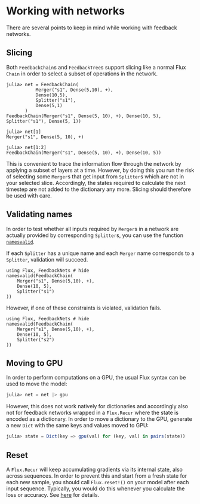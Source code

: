 # Working with networks

There are several points to keep in mind while working with feedback networks.

## Slicing

Both `FeedbackChain`s and `FeedbackTree`s support slicing like a normal Flux
`Chain` in order to select a subset of operations in the network.

```jldoctest; setup = :(using Flux, FeedbackNets)
julia> net = FeedbackChain(
           Merger("s1", Dense(5,10), +),
           Dense(10,5),
           Splitter("s1"),
           Dense(5,1)
       )
FeedbackChain(Merger("s1", Dense(5, 10), +), Dense(10, 5), Splitter("s1"), Dense(5, 1))

julia> net[1]
Merger("s1", Dense(5, 10), +)

julia> net[1:2]
FeedbackChain(Merger("s1", Dense(5, 10), +), Dense(10, 5))
```

This is convenient to trace the information flow through the network by applying
a subset of layers at a time. However, by doing this you run the risk of
selecting some `Merger`s that get input from `Splitter`s which are not in your
selected slice. Accordingly, the states required to calculate the next timestep
are not added to the dictionary any more. Slicing should therefore be used with
care.

## Validating names

In order to test whether all inputs required by `Merger`s in a network are
actually provided by corresponding `Splitter`s, you can use the function
[`namesvalid`](@ref).

If each `Splitter` has a unique name and each `Merger` name corresponds to a
`Splitter`, validation will succeed.

```@example
using Flux, FeedbackNets # hide
namesvalid(FeedbackChain(
    Merger("s1", Dense(5,10), +),
    Dense(10, 5),
    Splitter("s1")
))
```

However, if one of these constraints is violated, validation fails.

```@example
using Flux, FeedbackNets # hide
namesvalid(FeedbackChain(
    Merger("s1", Dense(5,10), +),
    Dense(10, 5),
    Splitter("s2")
))
```

## Moving to GPU

In order to perform computations on a GPU, the usual Flux syntax can be used to
move the model:

```julia
julia> net = net |> gpu
```

However, this does not work natively for dictionaries and accordingly also not
for feedback networks wrapped in a `Flux.Recur` where the state is encoded as a
dictionary. In order to move a dictionary to the GPU, generate a new `Dict` with
the same keys and values moved to GPU:

```julia
julia> state = Dict(key => gpu(val) for (key, val) in pairs(state))
```

## Reset

A `Flux.Recur` will keep accumulating gradients via its internal state, also
across sequences. In order to prevent this and start from a fresh state for each
new sample, you should call `Flux.reset!()` on your model after each input
sequence. Typically, you would do this whenever you calculate the loss or
accuracy. See
[here](https://fluxml.ai/Flux.jl/stable/models/recurrence/#Truncating-Gradients-1)
for details.
